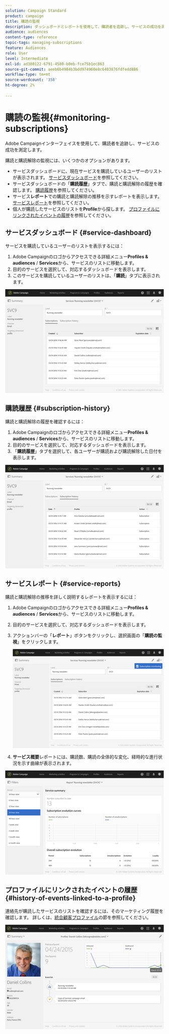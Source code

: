 ```yaml
---
solution: Campaign Standard
product: campaign
title: 購読の監視
description: ダッシュボードとレポートを使用して、購読者を追跡し、サービスの成功を測定する方法を説明します。
audience: audiences
content-type: reference
topic-tags: managing-subscriptions
feature: Audiences
role: User
level: Intermediate
exl-id: ad380122-6791-4580-b0eb-fce75b1ec863
source-git-commit: aeeb6b4984b3bdd974960e8c6403876fdfedd886
workflow-type: tm+mt
source-wordcount: '358'
ht-degree: 2%

---
```


# 購読の監視{#monitoring-subscriptions}

Adobe Campaignインターフェイスを使用して、購読者を追跡し、サービスの成功を測定します。

購読と購読解除の監視には、いくつかのオプションがあります。

* サービスダッシュボードに、現在サービスを購読しているユーザーのリストが表示されます。 [サービスダッシュボード](#service-dashboard)を参照してください。
* サービスダッシュボードの「**購読履歴**」タブで、購読と購読解除の履歴を確認します。 [購読履歴](#subscription-history)を参照してください。
* サービス&#x200B;**レポート**&#x200B;での購読と購読解除の推移を示すレポートを表示します。 [サービスレポート](#service-reports)を参照してください。
* 個人が購読したサービスのリストを&#x200B;**Profile**&#x200B;から探します。 [プロファイルにリンクされたイベントの履歴](#history-of-events-linked-to-a-profile)を参照してください。

## サービスダッシュボード {#service-dashboard}

サービスを購読しているユーザーのリストを表示するには：

1. Adobe Campaignのロゴからアクセスできる詳細メニュー&#x200B;**Profiles &amp; audiences** / **Services**&#x200B;から、サービスのリストに移動します。
1. 目的のサービスを選択して、対応するダッシュボードを表示します。
1. このサービスを購読しているユーザーのリストは、「**購読**」タブに表示されます。

![](assets/lp_monitoring_subscriptions_1.png)

## 購読履歴 {#subscription-history}

購読と購読解除の履歴を確認するには：

1. Adobe Campaignのロゴからアクセスできる詳細メニュー&#x200B;**Profiles &amp; audiences** / **Services**&#x200B;から、サービスのリストに移動します。
1. 目的のサービスを選択して、対応するダッシュボードを表示します。
1. 「**購読履歴**」タブを選択して、各ユーザーが購読および購読解除した日付を表示します。

![](assets/lp_monitoring_subscriptions_2.png)

## サービスレポート {#service-reports}

購読と購読解除の推移を詳しく説明するレポートを表示するには：

1. Adobe Campaignのロゴからアクセスできる詳細メニュー&#x200B;**Profiles &amp; audiences** / **Services**&#x200B;から、サービスのリストに移動します。
1. 目的のサービスを選択して、対応するダッシュボードを表示します。
1. アクションバーの「**レポート**」ボタンをクリックし、選択画面の「**購読の監視**」をクリックします。

   ![](assets/lp_monitoring_subscriptions_3.png)

1. **サービス概要**&#x200B;レポートには、購読数、購読の全体的な変化、経時的な進行状況を示す曲線が表示されます。

![](assets/lp_monitoring_subscriptions_4.png)

## プロファイルにリンクされたイベントの履歴 {#history-of-events-linked-to-a-profile}

連絡先が購読したサービスのリストを確認するには、そのマーケティング履歴を確認します。 詳しくは、[統合顧客プロファイル](../../audiences/using/integrated-customer-profile.md)の節を参照してください。

![](assets/lp_monitoring_subscriptions_5.png)
